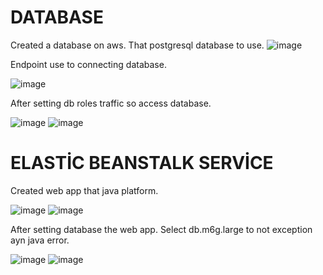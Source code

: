 # DATABASE

Created a database on aws. That postgresql database to use.
![image](https://user-images.githubusercontent.com/29261072/185306089-22d9e43e-c369-435e-af1a-723a90640181.png)

Endpoint use to connecting database.

![image](https://user-images.githubusercontent.com/29261072/185306235-aa97349d-89a5-4623-a4b3-3e04eab79f47.png)

After setting db roles traffic so access database.

![image](https://user-images.githubusercontent.com/29261072/185306344-eaf52d3a-6701-481e-a05f-9c536401b1c8.png)
![image](https://user-images.githubusercontent.com/29261072/185306371-085f4091-b2b3-45ef-bd29-6bf9609c66b1.png)

# ELASTİC BEANSTALK SERVİCE
Created web app that java platform.

![image](https://user-images.githubusercontent.com/29261072/185307087-baf8ff4d-288f-4011-9ead-b2de4ec54400.png)
![image](https://user-images.githubusercontent.com/29261072/185307176-b0152786-29d6-4df8-854c-419996472d7d.png)

After setting database the web app. Select db.m6g.large to not exception ayn java error.

![image](https://user-images.githubusercontent.com/29261072/185307266-975f5a87-6836-4176-946c-2a44e48907df.png)
![image](https://user-images.githubusercontent.com/29261072/185307502-f96ee3c0-e141-4c7a-b544-9ae22b8e44af.png)
